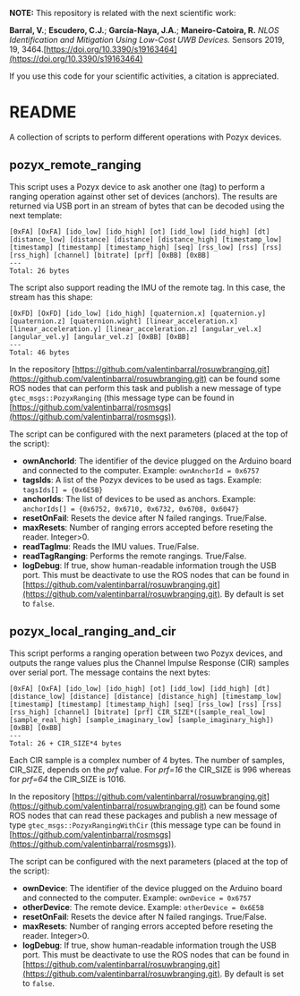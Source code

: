 **NOTE:** This repository is related with the next scientific work:

**Barral, V.**; **Escudero, C.J.**; **García-Naya, J.A.**; **Maneiro-Catoira, R.** *NLOS Identification and Mitigation Using Low-Cost UWB Devices.* Sensors 2019, 19, 3464.[https://doi.org/10.3390/s19163464](https://doi.org/10.3390/s19163464)

If you use this code for your scientific activities, a citation is appreciated.

# README

A collection of scripts to perform different operations with Pozyx devices.

## pozyx\_remote\_ranging

This script uses a Pozyx device to ask another one (tag) to perform a ranging operation against other set of devices (anchors). The results are returned via USB port in an stream of bytes that can be decoded using the next template:

```
[0xFA] [OxFA] [ido_low] [ido_high] [ot] [idd_low] [idd_high] [dt] [distance_low] [distance] [distance] [distance_high] [timestamp_low] [timestamp] [timestamp] [timestamp_high] [seq] [rss_low] [rss] [rss] [rss_high] [channel] [bitrate] [prf] [0xBB] [0xBB]
---
Total: 26 bytes
```

The script also support reading the IMU of the remote tag. In this case, the stream has this shape:

```
[0xFD] [OxFD] [ido_low] [ido_high] [quaternion.x] [quaternion.y] [quaternion.z] [quaternion.wight] [linear_acceleration.x] [linear_acceleration.y] [linear_acceleration.z] [angular_vel.x] [angular_vel.y] [angular_vel.z] [0xBB] [0xBB]
---
Total: 46 bytes
```
In the repository [https://github.com/valentinbarral/rosuwbranging.git](https://github.com/valentinbarral/rosuwbranging.git) can be found some ROS nodes that can perform this task and publish a new message of type ```gtec_msgs::PozyxRanging``` (this message type can be found in [https://github.com/valentinbarral/rosmsgs](https://github.com/valentinbarral/rosmsgs)).

The script can be configured with the next parameters (placed at the top of the script):

- **ownAnchorId**: The identifier of the device plugged on the Arduino board and connected to the computer. Example: ```ownAnchorId = 0x6757```
- **tagsIds**: A list of the Pozyx devices to be used as tags. Example: ```tagsIds[] = {0x6E5B}```
- **anchorIds**: The list of devices to be used as anchors. Example: ```anchorIds[] = {0x6752, 0x6710, 0x6732, 0x6708, 0x6047}```
- **resetOnFail**: Resets the device after N failed rangings. True/False.
- **maxResets**: Number of ranging errors accepted before reseting the reader. Integer>0.
- **readTagImu**: Reads the IMU values. True/False.
- **readTagRanging**: Performs the remote rangings. True/False.
- **logDebug**: If true, show human-readable information trough the USB port. This must be deactivate to use the ROS nodes that can be found in [https://github.com/valentinbarral/rosuwbranging.git](https://github.com/valentinbarral/rosuwbranging.git). By default is set to ```false```.


## pozyx\_local\_ranging_and_cir

This script performs a ranging operation between two Pozyx devices, and outputs the range values plus the Channel Impulse Response (CIR) samples over serial port. The message contains the next bytes:

```
[0xFA] [OxFA] [ido_low] [ido_high] [ot] [idd_low] [idd_high] [dt] [distance_low] [distance] [distance] [distance_high] [timestamp_low] [timestamp] [timestamp] [timestamp_high] [seq] [rss_low] [rss] [rss] [rss_high] [channel] [bitrate] [prf] CIR_SIZE*([sample_real_low] [sample_real_high] [sample_imaginary_low] [sample_imaginary_high]) [0xBB] [0xBB]
---
Total: 26 + CIR_SIZE*4 bytes
```

Each CIR sample is a complex number of 4 bytes. The number of samples, CIR_SIZE, depends on the *prf* value. For *prf=16* the CIR_SIZE is 996 whereas for *prf=64* the CIR_SIZE is 1016.

In the repository [https://github.com/valentinbarral/rosuwbranging.git](https://github.com/valentinbarral/rosuwbranging.git) can be found some ROS nodes that can read these packages and publish a new message of type ```gtec_msgs::PozyxRangingWithCir``` (this message type can be found in [https://github.com/valentinbarral/rosmsgs](https://github.com/valentinbarral/rosmsgs)).

The script can be configured with the next parameters (placed at the top of the script):

- **ownDevice**: The identifier of the device plugged on the Arduino board and connected to the computer. Example: ```ownDevice = 0x6757```
- **otherDevice**: The remote device. Example: ```otherDevice = 0x6E5B```
- **resetOnFail**: Resets the device after N failed rangings. True/False.
- **maxResets**: Number of ranging errors accepted before reseting the reader. Integer>0.
- **logDebug**: If true, show human-readable information trough the USB port. This must be deactivate to use the ROS nodes that can be found in [https://github.com/valentinbarral/rosuwbranging.git](https://github.com/valentinbarral/rosuwbranging.git). By default is set to ```false```.